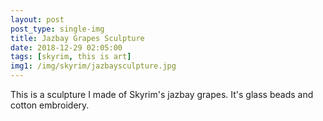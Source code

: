 ```yaml
---
layout: post
post_type: single-img
title: Jazbay Grapes Sculpture
date: 2018-12-29 02:05:00
tags: [skyrim, this is art]
img1: /img/skyrim/jazbaysculpture.jpg
---
```

This is a sculpture I made of Skyrim's jazbay grapes. It's glass beads and cotton embroidery.
